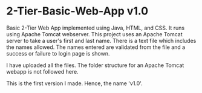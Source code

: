 # 2-Tier-Basic-Web-App v1.0
Basic 2-Tier Web App implemented using Java, HTML, and CSS. It runs using Apache Tomcat webserver.
This project uses an Apache Tomcat server to take a user's first and last name. There is a text file which includes the names allowed. The names entered are validated from the file and a success or failure to login page is shown.

I have uploaded all the files. The folder structure for an Apache Tomcat webapp is not followed here.

This is the first version I made. Hence, the name 'v1.0'.
